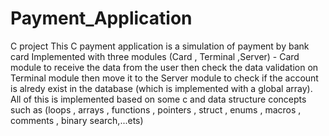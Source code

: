 # Payment_Application
C project
This C payment application is a simulation of payment by bank card 
Implemented with three modules (Card , Terminal ,Server) - Card module to receive the data from the user then check the data validation on Terminal module then move it to the Server module to check if the account is alredy exist in the database (which is implemented with a global array).
All of this is implemented based on some c and data structure concepts such as (loops , arrays , functions , pointers , struct , enums , macros , comments , binary search,...ets)
